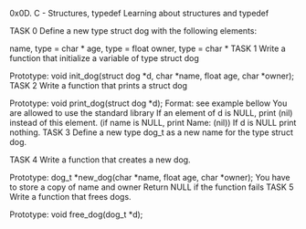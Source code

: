 0x0D. C - Structures, typedef
Learning about structures and typedef

TASK 0 Define a new type struct dog with the following elements:

name, type = char *
age, type = float
owner, type = char *
TASK 1 Write a function that initialize a variable of type struct dog

Prototype: void init_dog(struct dog *d, char *name, float age, char *owner);
TASK 2 Write a function that prints a struct dog

Prototype: void print_dog(struct dog *d);
Format: see example bellow
You are allowed to use the standard library
If an element of d is NULL, print (nil) instead of this element. (if name is NULL, print Name: (nil))
If d is NULL print nothing.
TASK 3 Define a new type dog_t as a new name for the type struct dog.

TASK 4 Write a function that creates a new dog.

Prototype: dog_t *new_dog(char *name, float age, char *owner);
You have to store a copy of name and owner
Return NULL if the function fails
TASK 5 Write a function that frees dogs.

Prototype: void free_dog(dog_t *d);
